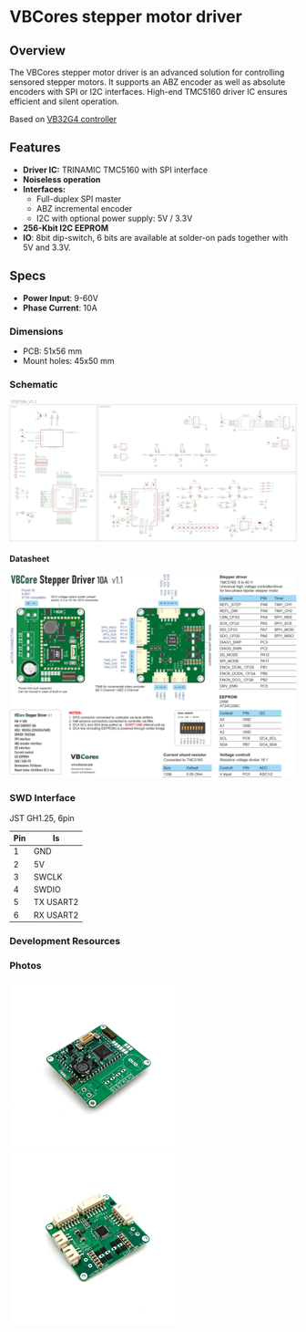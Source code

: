# VBCores stepper motor driver

## Overview
The VBCores stepper motor driver is an advanced solution for controlling sensored stepper motors. It supports an ABZ encoder as well as absolute encoders with SPI or I2C interfaces. High-end TMC5160 driver IC ensures efficient and silent operation.

Based on [VB32G4 controller](https://github.com/VBCores/VBCores_files/tree/main/01-VB-Core32G4) 


## Features
- **Driver IC:** TRINAMIC TMC5160 with SPI interface
- **Noiseless operation**
- **Interfaces:**
	- Full-duplex SPI master
	- ABZ incremental encoder
	- I2C with optional power supply: 5V / 3.3V
- **256-Kbit I2C EEPROM**
- **IO**: 8bit dip-switch, 6 bits are available at solder-on pads together with 5V and 3.3V.

## Specs
- **Power Input**: 9-60V
- **Phase Current**: 10A
  
### Dimensions
- PCB: 51x56 mm
- Mount holes: 45x50 mm


### Schematic
![VBCores Stepper motor driver TMC5160](VB_stepper_1_1_schematic.png)

#### Datasheet
![VBCores Stepper motor driver TMC5160](VB_Stepper_Driver_v1_1_scheme_png.png)


### SWD Interface

JST GH1.25, 6pin

| Pin      | Is           | 
| -------- | -------------|
| 1        | GND          |
| 2        | 5V           |
| 3        | SWCLK        |
| 4        | SWDIO        |
| 5        | TX USART2    |
| 6        | RX USART2    |

### Development Resources




### Photos
<p float="left">
<img src="vb-stepper-driver-v1_1-1.jpg" width="300">
<img src="vb-stepper-driver-v1_1-2.jpg" width="300">
</p>









